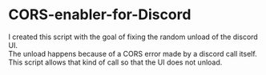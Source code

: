 # CORS-enabler-for-Discord
I created this script with the goal of fixing the random unload of the discord UI. \
The unload happens because of a CORS error made by a discord call itself.\
This script allows that kind of call so that the UI does not unload.
